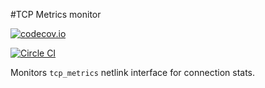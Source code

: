 #TCP Metrics monitor

[![codecov.io](http://codecov.io/github/mesosphere/tcp_metrics/coverage.svg)](http://codecov.io/github/mesosphere/tcp_metrics)

[![Circle CI](https://circleci.com/gh/mesosphere/tcp_metrics.svg)](https://circleci.com/gh/mesosphere/tcp_metrics.svg)

Monitors `tcp_metrics` netlink interface for connection stats.
